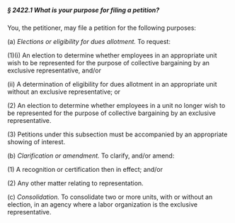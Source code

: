 ##### § 2422.1 What is your purpose for filing a petition? #####

You, the petitioner, may file a petition for the following purposes:

(a) *Elections or eligibility for dues allotment.* To request:

(1)(i) An election to determine whether employees in an appropriate unit wish to be represented for the purpose of collective bargaining by an exclusive representative, and/or

(ii) A determination of eligibility for dues allotment in an appropriate unit without an exclusive representative; or

(2) An election to determine whether employees in a unit no longer wish to be represented for the purpose of collective bargaining by an exclusive representative.

(3) Petitions under this subsection must be accompanied by an appropriate showing of interest.

(b) *Clarification or amendment.* To clarify, and/or amend:

(1) A recognition or certification then in effect; and/or

(2) Any other matter relating to representation.

(c) *Consolidation.* To consolidate two or more units, with or without an election, in an agency where a labor organization is the exclusive representative.